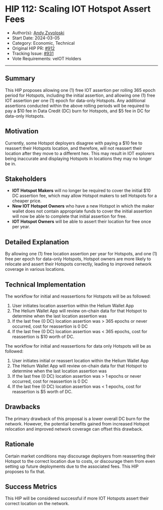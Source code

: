 # HIP 112: Scaling IOT Hotspot Assert Fees

- Author(s): [Andy Zyvoloski](https://github.com/heatedlime)
- Start Date: 2024-03-05
- Category: Economic, Technical
- Original HIP PR: [#912](https://github.com/helium/HIP/pull/912)
- Tracking Issue: [#931](https://github.com/helium/HIP/issues/931)
- Vote Requirements: veIOT Holders

---

## Summary

This HIP proposes allowing one (1) free IOT assertion per rolling 365 epoch period for Hotspots, including the initial assertion, and allowing one (1) free IOT assertion per one (1) epoch for data-only Hotspots. Any additional assertions conducted within the above rolling periods will be required to pay a $10 fee in Data Credit (DC) burn for Hotspots, and $5 fee in DC for data-only Hotspots. 

## Motivation

Currently, some Hotspot deployers disagree with paying a $10 fee to reassert their Hotspots location, and therefore, will not reassert their location after they move to a different hex. This may result in IOT explorers being inaccurate and displaying Hotspots in locations they may no longer be in.  


## Stakeholders

- **IOT Hotspot Makers** will no longer be required to cover the initial $10 DC assertion fee, which may allow Hotspot makers to sell Hotspots for a cheaper price.
- **New IOT Hotspot Owners** who have a new Hotspot in which the maker wallet does not contain appropriate funds to cover the initial assertion will now be able to complete that initial assertion for free.
- **IOT Hotspot Owners** will be able to assert their location for free once per year.

## Detailed Explanation
By allowing one (1) free location assertion per year for Hotspots, and one (1) free per epoch for data-only Hotspots, Hotspot owners are more likely to relocate and assert their Hotspots correctly, leading to improved network coverage in various locations. 

## Technical Implementation

The workflow for initial and reassertions for Hotspots will be as followed:

1. User initiates location assertion within the Helium Wallet App
2. The Helium Wallet App will review on-chain data for that Hotspot to determine when the last location assertion was
3. If the last free (0 DC) location assertion was > 365 epochs or never occurred, cost for reassertion is 0 DC
4. If the last free (0 DC) location assertion was < 365 epochs, cost for reassertion is $10 worth of DC.

The workflow for initial and reassertions for data only Hotspots will be as followed:

1. User initiates initial or reassert location within the Helium Wallet App
2. The Helium Wallet App will review on-chain data for that Hotspot to determine when the last location assertion was
3. If the last free (0 DC) location assertion was > 1 epochs or never occurred, cost for reassertion is 0 DC
4. If the last free (0 DC) location assertion was < 1 epochs, cost for reassertion is $5 worth of DC.


## Drawbacks

The primary drawback of this proposal is a lower overall DC burn for the network. However, the potential benefits gained from increased Hotspot relocation and improved network coverage can offset this drawback.

## Rationale

Certain market conditions may discourage deployers from reasserting their Hotspot to the correct location due to costs, or discourage them from even setting up future deployments due to the associated fees. This HIP proposes to fix that.


## Success Metrics
This HIP will be considered successful if more IOT Hotspots assert their correct location on the network.


